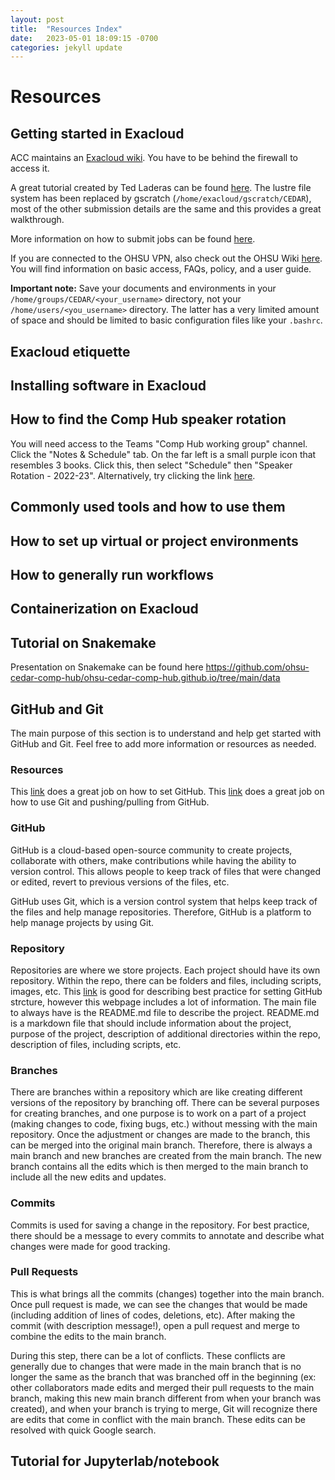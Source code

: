 ```yaml
---
layout: post
title:  "Resources Index"
date:   2023-05-01 18:09:15 -0700
categories: jekyll update
---
```


# Resources

## Getting started in Exacloud

ACC maintains an [Exacloud wiki](https://wiki.ohsu.edu/display/ACC/Exacloud). You have to be behind the firewall to access it.

A great tutorial created by Ted Laderas can be found [here](https://laderast.github.io/exacloud_tutorial/).
The lustre file system has been replaced by gscratch (`/home/exacloud/gscratch/CEDAR`), most of the other submission details are the same and this provides a great walkthrough.

More information on how to submit jobs can be found [here](https://slurm.schedmd.com/overview.html).

If you are connected to the OHSU VPN, also check out the OHSU Wiki [here](https://wiki.ohsu.edu/display/ACC/Exacloud).
You will find information on basic access, FAQs, policy, and a user guide.

**Important note:**
Save your documents and environments in your `/home/groups/CEDAR/<your_username>` directory, not your `/home/users/<you_username>` directory. The latter has a very limited amount of space and should be limited to basic configuration files like your `.bashrc`.


## Exacloud etiquette

## Installing software in Exacloud

## How to find the Comp Hub speaker rotation

You will need access to the Teams "Comp Hub working group" channel. Click the "Notes & Schedule" tab. On the far left is a small purple icon that resembles 3 books. Click this, then select "Schedule" then "Speaker Rotation - 2022-23". Alternatively, try clicking the link [here](https://teams.microsoft.com/l/entity/0d820ecd-def2-4297-adad-78056cde7c78/_djb2_msteams_prefix_3814411637?context=%7B%22subEntityId%22%3Anull%2C%22channelId%22%3A%2219%3A9352a970dc9f4aa4a51da1569d3dc675%40thread.tacv2%22%7D&groupId=bf21840b-d228-40c8-bb63-9bffe3e9b98c&tenantId=e2737957-fab8-4d7e-94f6-9bd6af9f7158&allowXTenantAccess=false).

## Commonly used tools and how to use them

## How to set up virtual or project environments

## How to generally run workflows

## Containerization on Exacloud

## Tutorial on Snakemake

Presentation on Snakemake can be found here https://github.com/ohsu-cedar-comp-hub/ohsu-cedar-comp-hub.github.io/tree/main/data

## GitHub and Git

The main purpose of this section is to understand and help get started with GitHub and Git. Feel free to add more information or resources as needed.

### Resources

This [link](https://docs.github.com/en/get-started/quickstart/hello-world) does a great job on how to set GitHub.
This [link](https://www.w3schools.com/git/git_getstarted.asp?remote=github) does a great job on how to use Git and pushing/pulling from GitHub.

### GitHub

GitHub is a cloud-based open-source community to create projects, collaborate with others, make contributions while having the ability to version control. This allows people to keep track of files that were changed or edited, revert to previous versions of the files, etc.

GitHub uses Git, which is a version control system that helps keep track of the files and help manage repositories. Therefore, GitHub is a platform to help manage projects by using Git.

### Repository

Repositories are where we store projects. Each project should have its own repository. Within the repo, there can be folders and files, including scripts, images, etc. This [link](https://medium.com/code-factory-berlin/github-repository-structure-best-practices-248e6effc405) is good for describing best practice for setting GitHub strcture, however this webpage includes a lot of information. The main file to always have is the README.md file to describe the project.
README.md is a markdown file that should include information about the project, purpose of the project, description of additional directories within the repo, description of files, including scripts, etc.

### Branches

There are branches within a repository which are like creating different versions of the repository by branching off. There can be several purposes for creating branches, and one purpose is to work on a part of a project (making changes to code, fixing bugs, etc.) without messing with the main repository. Once the adjustment or changes are made to the branch, this can be merged into the original main branch. Therefore, there is always a main branch and new branches are created from the main branch. The new branch contains all the edits which is then merged to the main branch to include all the new edits and updates.

### Commits

Commits is used for saving a change in the repository. For best practice, there should be a message to every commits to annotate and describe what changes were made for good tracking.

### Pull Requests

This is what brings all the commits (changes) together into the main branch. Once pull request is made, we can see the changes that would be made (including addition of lines of codes, deletions, etc). After making the commit (with description message!), open a pull request and merge to combine the edits to the main branch.

During this step, there can be a lot of conflicts. These conflicts are generally due to changes that were made in the main branch that is no longer the same as the branch that was branched off in the beginning (ex: other collaborators made edits and merged their pull requests to the main branch, making this new main branch different from when your branch was created), and when your branch is trying to merge, Git will recognize there are edits that come in conflict with the main branch. These edits can be resolved with quick Google search.

## Tutorial for Jupyterlab/notebook


